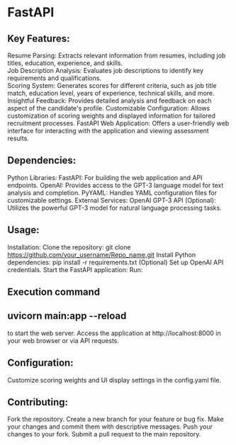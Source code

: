 # FastAPI

## Key Features:
Resume Parsing: Extracts relevant information from resumes, including job titles, education, experience, and skills.                                                       
Job Description Analysis: Evaluates job descriptions to identify key requirements and qualifications.                                                                  
Scoring System: Generates scores for different criteria, such as job title match, education level, years of experience, technical skills, and more.                 Insightful Feedback: Provides detailed analysis and feedback on each aspect of the candidate's profile.                                                           Customizable Configuration: Allows customization of scoring weights and displayed information for tailored recruitment processes.                                      FastAPI Web Application: Offers a user-friendly web interface for interacting with the application and viewing assessment results.

## Dependencies:
Python Libraries:
FastAPI: For building the web application and API endpoints.
OpenAI: Provides access to the GPT-3 language model for text analysis and completion.
PyYAML: Handles YAML configuration files for customizable settings.
External Services:
OpenAI GPT-3 API (Optional): Utilizes the powerful GPT-3 model for natural language processing tasks.

## Usage:
Installation:
Clone the repository: git clone https://github.com/your_username/Repo_name.git
Install Python dependencies: pip install -r requirements.txt
(Optional) Set up OpenAI API credentials.
Start the FastAPI application:
Run:
## Execution command
## uvicorn main:app --reload 
to start the web server.
Access the application at http://localhost:8000 in your web browser or via API requests.

## Configuration:
Customize scoring weights and UI display settings in the config.yaml file.

## Contributing:
Fork the repository.
Create a new branch for your feature or bug fix.
Make your changes and commit them with descriptive messages.
Push your changes to your fork.
Submit a pull request to the main repository.

